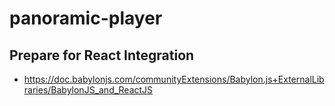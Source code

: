 # panoramic-player
## Prepare for React Integration
* https://doc.babylonjs.com/communityExtensions/Babylon.js+ExternalLibraries/BabylonJS_and_ReactJS
